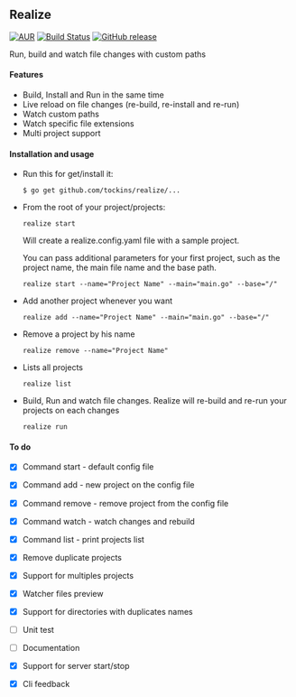## Realize

[![AUR](https://img.shields.io/aur/license/yaourt.svg?maxAge=2592000?style=flat-square)](https://raw.githubusercontent.com/tockins/realize/v1/LICENSE)
[![Build Status](http://img.shields.io/travis/labstack/echo.svg?style=flat-square)](https://travis-ci.org/tockins/realize)
[![GitHub release](https://img.shields.io/github/release/qubyte/rubidium.svg?maxAge=2592000?style=flat-square)](https://github.com/tockins/realize)

Run, build and watch file changes with custom paths

#### Features

- Build, Install and Run in the same time
- Live reload on file changes (re-build, re-install and re-run)
- Watch custom paths
- Watch specific file extensions
- Multi project support

#### Installation and usage

- Run this for get/install it:

    ```
    $ go get github.com/tockins/realize/...
    ```
- From the root of your project/projects:

    ```
    realize start 
    ```
    Will create a realize.config.yaml file with a sample project.
    
    You can pass additional parameters for your first project, such as the project name, the main file name and the base path. 
    
    ```
    realize start --name="Project Name" --main="main.go" --base="/"
    ```
- Add another project whenever you want    

    ```
    realize add --name="Project Name" --main="main.go" --base="/"
    ```
- Remove a project by his name

    ```
    realize remove --name="Project Name"
    ```
- Lists all projects

    ```
    realize list
    ```
- Build, Run and watch file changes. Realize will re-build and re-run your projects on each changes

    ```
    realize run 
    ```


#### To do
- [x] Command start - default config file
- [x] Command add - new project on the config file 
- [x] Command remove - remove project from the config file
- [x] Command watch - watch changes and rebuild 
- [x] Command list - print projects list
- [x] Remove duplicate projects
- [x] Support for multiples projects
- [x] Watcher files preview
- [x] Support for directories with duplicates names
- [ ] Unit test
- [ ] Documentation
- [x] Support for server start/stop 
- [x] Cli feedback


